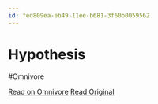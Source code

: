 ```yaml
---
id: fed809ea-eb49-11ee-b681-3f60b0059562
---
```


# Hypothesis
#Omnivore

[Read on Omnivore](https://omnivore.app/me/hypothesis-18e79da9b08)
[Read Original](https://hypothes.is/a/rZDAJOtHEe6nLje-zOI4kg)

